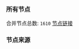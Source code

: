 ### 所有节点
合并节点总数: `1610`
[节点链接](https://raw.githubusercontent.com/rzhy1/11/master/sub/sub_merge_base64.txt)

### 节点来源